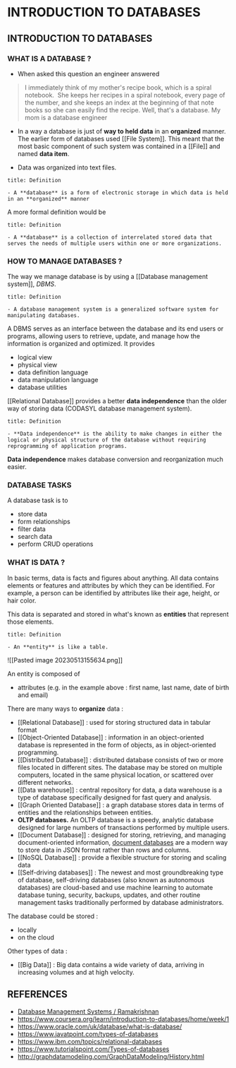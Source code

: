 # INTRODUCTION TO DATABASES
## INTRODUCTION TO DATABASES

### WHAT IS A DATABASE ?

- When asked this question an engineer answered 

> I immediately think of my mother's recipe book, which is a spiral notebook. 
> She keeps her recipes in a spiral notebook, every page of the number, and she keeps an index at the beginning of that note books so she can easily find the recipe. 
> Well, that's a database. My mom is a database engineer

- In a way a database is just of **way to held data** in an **organized** manner. The earlier form of databases used [[File System]]. This meant that the most basic component of such system was contained in a [[File]] and named **data item**.

- Data was organized into text files.

```ad-important
title: Definition

- A **database** is a form of electronic storage in which data is held in an **organized** manner
```

A more formal definition would be 

```ad-important
title: Definition

- A **database** is a collection of interrelated stored data that serves the needs of multiple users within one or more organizations. 
```

### HOW TO MANAGE DATABASES ?

The way we manage database is by using a [[Database management system]], *DBMS*.

```ad-important
title: Definition

- A database management system is a generalized software system for manipulating databases.

```

A DBMS serves as an interface between the database and its end users or programs, allowing users to retrieve, update, and manage how the information is organized and optimized. It provides

- logical view
- physical view
- data definition language
- data manipulation language
- database utilities

[[Relational Database]] provides a better **data independence** than the older way of storing data (CODASYL database management system).

```ad-important
title: Definition

- **Data independence** is the ability to make changes in either the logical or physical structure of the database without requiring reprogramming of application programs.

```

**Data independence** makes database conversion and reorganization much easier.

### DATABASE TASKS

A database task is to

- store data
- form relationships
- filter data
- search data
- perform CRUD operations

### WHAT IS DATA ?

In basic terms, data is facts and figures about anything. All data contains elements or features and attributes by which they can be identified. For example, a person can be identified by attributes like their age, height, or hair color. 

This data is separated and stored in what's known as **entities** that represent those elements.

```ad-important
title: Definition

- An **entity** is like a table.
```

![[Pasted image 20230513155634.png]]

An entity is composed of 

- attributes (e.g. in the example above : first name, last name, date of birth and email)

There are many ways to **organize** data :

- [[Relational Database]] : used for storing structured data in tabular format
- [[Object-Oriented Database]] : information in an object-oriented database is represented in the form of objects, as in object-oriented programming.
- [[Distributed Database]] : distributed database consists of two or more files located in different sites. The database may be stored on multiple computers, located in the same physical location, or scattered over different networks.
- [[Data warehouse]] : central repository for data, a data warehouse is a type of database specifically designed for fast query and analysis.
- [[Graph Oriented Database]] : a graph database stores data in terms of entities and the relationships between entities.
- **OLTP databases.** An OLTP database is a speedy, analytic database designed for large numbers of transactions performed by multiple users.
- [[Document Database]] : designed for storing, retrieving, and managing document-oriented information, [document databases](https://www.oracle.com/uk/autonomous-database/autonomous-json-database/) are a modern way to store data in JSON format rather than rows and columns.
- [[NoSQL Database]] : provide a flexible structure for storing and scaling data
- [[Self-driving databases]] : The newest and most groundbreaking type of database, self-driving databases (also known as autonomous databases) are cloud-based and use machine learning to automate database tuning, security, backups, updates, and other routine management tasks traditionally performed by database administrators.

The database could be stored :

- locally
- on the cloud

Other types of data :

- [[Big Data]] : Big data contains a wide variety of data, arriving in increasing volumes and at high velocity.

## REFERENCES

- [Database Management Systems / Ramakrishnan](http://library.epfl.ch/en/beast?isbn=9780072465631)
- https://www.coursera.org/learn/introduction-to-databases/home/week/1
- https://www.oracle.com/uk/database/what-is-database/
- https://www.javatpoint.com/types-of-databases
- https://www.ibm.com/topics/relational-databases
- https://www.tutorialspoint.com/Types-of-databases
- http://graphdatamodeling.com/GraphDataModeling/History.html